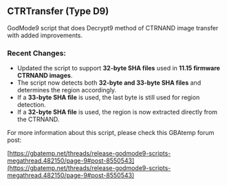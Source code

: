 ## CTRTransfer (Type D9)
GodMode9 script that does Decrypt9 method of CTRNAND image transfer with added improvements.

### Recent Changes:
- Updated the script to support **32-byte SHA files** used in **11.15 firmware CTRNAND images**.
- The script now detects both **32-byte and 33-byte SHA files** and determines the region accordingly.
- If a **33-byte SHA file** is used, the last byte is still used for region detection.
- If a **32-byte SHA file** is used, the region is now extracted directly from the CTRNAND.

For more information about this script, please check this GBAtemp forum post:

[https://gbatemp.net/threads/release-godmode9-scripts-megathread.482150/page-9#post-8550543](https://gbatemp.net/threads/release-godmode9-scripts-megathread.482150/page-9#post-8550543)
